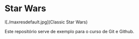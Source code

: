 # Star Wars

I[./maxresdefault.jpg](Classic Star Wars)

Este repositório serve de exemplo para o curso de Git e Github.